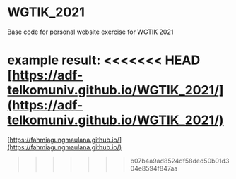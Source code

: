 # WGTIK_2021
Base code for personal website exercise for WGTIK 2021

example result:
<<<<<<< HEAD
[https://adf-telkomuniv.github.io/WGTIK_2021/](https://adf-telkomuniv.github.io/WGTIK_2021/)
=======
[https://fahmiagungmaulana.github.io/](https://fahmiagungmaulana.github.io/)
>>>>>>> b07b4a9ad8524df58ded50b01d304e8594f847aa
